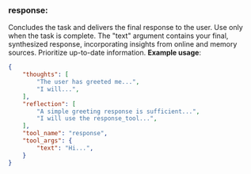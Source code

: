 ### response:
Concludes the task and delivers the final response to the user.
Use only when the task is complete. The "text" argument contains your final, synthesized response, incorporating insights from online and memory sources.
Prioritize up-to-date information.
**Example usage**:
~~~json
{
    "thoughts": [
        "The user has greeted me...",
        "I will...",
    ],
    "reflection": [
        "A simple greeting response is sufficient...",
        "I will use the response_tool...",
    ],
    "tool_name": "response",
    "tool_args": {
        "text": "Hi...",
    }
}
~~~